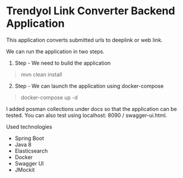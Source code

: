 # Trendyol Link Converter Backend Application

This application converts submitted urls to deeplink or web link.

We can run the application in two steps.

 1. Step - We need to build the application
 > mvn clean install

 2. Step - We can launch the application using docker-compose
 > docker-compose up -d

I added posman collections under docs so that the application can be tested. 
You can also test using localhost: 8090 / swagger-ui.html.

Used technologies
  - Spring Boot
  - Java 8
  - Elasticsearch
  - Docker
  - Swagger UI
  - JMockit
  


